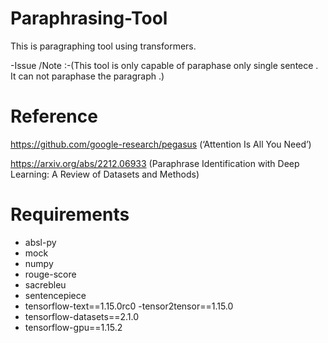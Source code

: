 # Paraphrasing-Tool
This is paragraphing tool using transformers. 

-Issue /Note :-(This tool is only capable of paraphase only single sentece . It can not paraphase the paragraph .)

# Reference 
https://github.com/google-research/pegasus (‘Attention Is All You Need’)

https://arxiv.org/abs/2212.06933 (Paraphrase Identification with Deep Learning: A Review of Datasets and Methods)

# Requirements

- absl-py
- mock
- numpy
- rouge-score
- sacrebleu
- sentencepiece
- tensorflow-text==1.15.0rc0
-tensor2tensor==1.15.0
- tensorflow-datasets==2.1.0
- tensorflow-gpu==1.15.2
